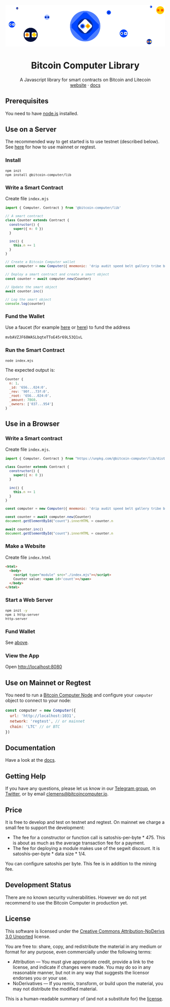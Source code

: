<div align="center">
  <img src="./imgs/bitcoin-computer-lib@1x.png" alt="bitcoin-computer-logo" border="0" style="max-height: 180px"/>
  <h1>Bitcoin Computer Library</h1>
  <p>
    A Javascript library for smart contracts on Bitcoin and Litecoin<br />
    <a href="http://bitcoincomputer.io/">website</a> &#183; <a href="http://docs.bitcoincomputer.io/">docs</a>
  </p>
</div>

## Prerequisites

You need to have [node.js](https://nodejs.org/en/) installed.

## Use on a Server

The recommended way to get started is to use testnet (described below). See [here](#use-on-mainnet-or-regtest) for how to use mainnet or regtest.

### Install

<font size=1>

```bash
npm init
npm install @bitcoin-computer/lib
```

</font>

### Write a Smart Contract

Create file `index.mjs`

<font size=1>

```js
import { Computer, Contract } from '@bitcoin-computer/lib'

// A smart contract
class Counter extends Contract {
  constructor() {
    super({ n: 0 })
  }

  inc() {
    this.n += 1
  }
}

// Create a Bitcoin Computer wallet
const computer = new Computer({ mnemonic: 'drip audit speed belt gallery tribe bus poet used scrub view spike' })

// Deploy a smart contract and create a smart object
const counter = await computer.new(Counter)

// Update the smart object
await counter.inc()

// Log the smart object
console.log(counter)
```

</font>

### Fund the Wallet

Use a faucet (for example [here](https://testnet.help/en/ltcfaucet/testnet) or [here](https://litecointf.salmen.website/)) to fund the address

```
mvbAVZJF68WASLbqteTToE45r69L53Q1vL
```

### Run the Smart Contract

<font size=1>

```bash
node index.mjs
```

</font>

The expected output is:

<font size=1>

```js
Counter {
  n: 1,
  _id: '656...024:0',
  _rev: '90f...73f:0',
  _root: '656...024:0',
  _amount: 7860,
  _owners: ['037...954']
}
```

</font>

## Use in a Browser

### Write a Smart contract

Create file `index.mjs`.

<font size=1>

```js
import { Computer, Contract } from "https://unpkg.com/@bitcoin-computer/lib/dist/bc-lib.browser.min.mjs";

class Counter extends Contract {
  constructor() {
    super({ n: 0 })
  }

  inc() {
    this.n += 1
  }
}

const computer = new Computer({ mnemonic: 'drip audit speed belt gallery tribe bus poet used scrub view spike' })

const counter = await computer.new(Counter)
document.getElementById("count").innerHTML = counter.n

await counter.inc()
document.getElementById("count").innerHTML = counter.n
```

</font>

### Make a Website

Create file `index.html`

<font size=1>

```html
<html>
  <body>
    <script type="module" src="./index.mjs"></script>
    Counter value: <span id='count'></span>
  </body>
</html>
```

</font>

### Start a Web Server

<font size=1>

```bash
npm init -y
npm i http-server
http-server
```

</font>

### Fund Wallet

See [above](#fund-the-wallet).

### View the App

Open [http://localhost:8080](http://localhost:8080)

## Use on Mainnet or Regtest

You need to run a [Bitcoin Computer Node](https://github.com/bitcoin-computer/monorepo/tree/main/packages/node) and configure your `computer` object to connect to your node:

```js
const computer = new Computer({
  url: 'http://localhost:1031',
  network: 'regtest', // or mainnet
  chain: 'LTC' // or BTC
})
```

## Documentation

Have a look at the [docs](https://docs.bitcoincomputer.io/).

## Getting Help

If you have any questions, please let us know in our <a href="https://t.me/thebitcoincomputer" target="_blank">Telegram group</a>, on <a href="https://twitter.com/TheBitcoinToken" target="_blank">Twitter</a>, or by email clemens@bitcoincomputer.io.

## Price

It is free to develop and test on testnet and regtest. On mainnet we charge a small fee to support the development:

* The fee for a constructor or function call is satoshis-per-byte * 475. This is about as much as the average transaction fee for a payment.
* The fee for deploying a module makes use of the segwit discount. It is satoshis-per-byte * data size * 1/4.


You can configure satoshis per byte. This fee is in addition to the mining fee.

## Development Status

There are no known security vulnerabilities. However we do not yet recommend to use the Bitcoin Computer in production yet.

## License

This software is licensed under the [Creative Commons Attribution-NoDerivs 3.0 Unported](https://creativecommons.org/licenses/by-nd/3.0/) license.

You are free to: share, copy, and redistribute the material in any medium or format for any purpose, even commercially under the following terms:

- Attribution — You must give appropriate credit, provide a link to the license, and indicate if changes were made. You may do so in any reasonable manner, but not in any way that suggests the licensor endorses you or your use.
- NoDerivatives — If you remix, transform, or build upon the material, you may not distribute the modified material.

This is a human-readable summary of (and not a substitute for) the [license](https://creativecommons.org/licenses/by-nd/3.0/legalcode).
